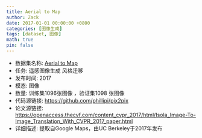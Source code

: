 ```yaml
---
title: Aerial to Map
author: Zack
date: 2017-01-01 00:00:00 +0800
categories: [图像生成]
tags: [dataset, 图像]
math: true
pin: false
---
```

- 数据集名称: [Aerial to Map](https://github.com/phillipi/pix2pix)
- 任务: 遥感图像生成 风格迁移
- 发布时间: 2017
- 模态: 图像
- 数量: 训练集1096张图像 ，验证集1098 张图像
- 代码源链接: https://github.com/phillipi/pix2pix
- 论文源链接: https://openaccess.thecvf.com/content_cvpr_2017/html/Isola_Image-To-Image_Translation_With_CVPR_2017_paper.html
- 详细描述: 提取自Google Maps，由UC Berkeley于2017年发布
